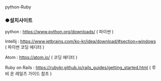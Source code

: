 python-Ruby

<h3>●설치사이트</h3>

python : https://www.python.org/downloads/ ( 파이썬 )

Intellij : https://www.jetbrains.com/ko-kr/idea/download/#section=windows ( 파이썬 코딩 에디터 )

Atom : https://atom.io/ ( 코딩 에디터 )

Ruby on Rails : https://rubykr.github.io/rails_guides/getting_started.html ( 루비 온 레일즈 가이드 참조 )

